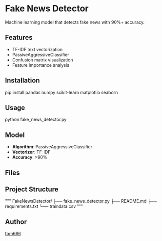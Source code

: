 # Fake News Detector

Machine learning model that detects fake news with 90%+ accuracy.

## Features

- TF-IDF text vectorization
- PassiveAggressiveClassifier
- Confusion matrix visualization
- Feature importance analysis

## Installation

pip install pandas numpy scikit-learn matplotlib seaborn

## Usage

python fake_news_detector.py

## Model

- **Algorithm**: PassiveAggressiveClassifier
- **Vectorizer**: TF-IDF
- **Accuracy**: >90%

## Files

## Project Structure
"""
FakeNewsDetector/
├── fake_news_detector.py
├── README.md
├── requirements.txt
└── traindata.csv
"""

## Author

[tbm666](https://github.com/tbm666)
